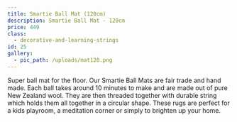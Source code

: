 ```yaml
---
title: Smartie Ball Mat (120cm)
description: Smartie Ball Mat - 120cm
price: 449
class:
  - decorative-and-learning-strings
id: 25
gallery:
  - pic_path: /uploads/mat120.png
---
```



Super ball mat for the floor. Our Smartie Ball Mats are fair trade and hand made. Each ball takes around 10 minutes to make and are made out of pure New Zealand wool. They are then threaded together with durable string which holds them all together in a circular shape. These rugs are perfect for a kids playroom, a meditation corner or simply to brighten up your home.